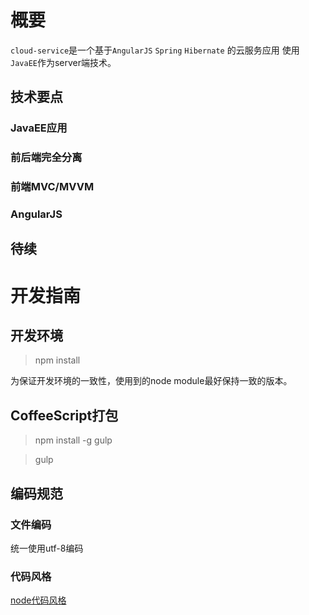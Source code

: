 ﻿# 概要

`cloud-service`是一个基于`AngularJS` `Spring` `Hibernate` 的云服务应用 使用`JavaEE`作为server端技术。

## 技术要点

### JavaEE应用

### 前后端完全分离

### 前端MVC/MVVM

### AngularJS

## 待续


# 开发指南

## 开发环境

>npm install

为保证开发环境的一致性，使用到的node module最好保持一致的版本。

## CoffeeScript打包

>npm install -g gulp

>gulp

## 编码规范

### 文件编码

统一使用utf-8编码

### 代码风格

[node代码风格](https://github.com/dead-horse/node-style-guide)


